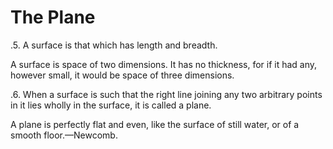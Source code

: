 
# The Plane

.5. A surface is that which has length and breadth.

A surface is space of two dimensions. It has no thickness, for if it had any, however small, it would be space of three dimensions.

.6. When a surface is such that the right line joining any two arbitrary points in it lies wholly in the surface, it is called a plane.

A plane is perfectly flat and even, like the surface of still water, or of a smooth floor.—Newcomb.
